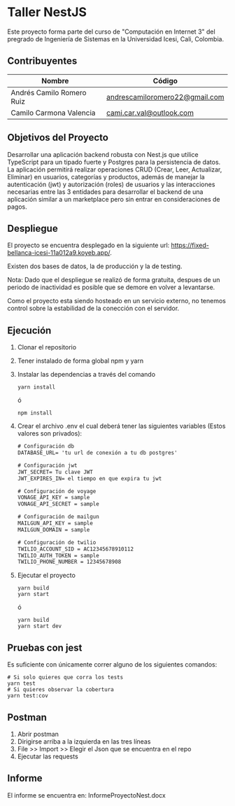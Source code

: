 # Taller NestJS

Este proyecto forma parte del curso de "Computación en Internet 3" del pregrado de Ingeniería de Sistemas en la Universidad Icesi, Cali, Colombia.

## Contribuyentes
|Nombre | Código | 
|---------|-----------------|
|Andrés Camilo Romero Ruiz|andrescamiloromero22@gmail.com|
|Camilo Carmona Valencia|cami.car.val@outlook.com|

## Objetivos del Proyecto
Desarrollar una aplicación backend robusta con Nest.js que utilice TypeScript para un tipado fuerte y Postgres para la persistencia de datos. La aplicación permitirá realizar operaciones CRUD (Crear, Leer, Actualizar, Eliminar) en usuarios, categorías y productos, además de manejar la autenticación (jwt) y autorización (roles) de usuarios y las interacciones necesarias entre las 3 entidades para desarrollar el backend de una aplicación similar a un marketplace pero sin entrar en consideraciones de pagos.

## Despliegue
El proyecto se encuentra desplegado en la siguiente url: https://fixed-bellanca-icesi-11a012a9.koyeb.app/.

Existen dos bases de datos, la de producción y la de testing.

Nota: Dado que el despliegue se realizó de forma gratuita, despues de un periodo de inactividad es posible que se demore en volver a levantarse.

Como el proyecto esta siendo hosteado en un servicio externo, no tenemos control sobre la estabilidad de la conección con el servidor.

## Ejecución
1. Clonar el repositorio
2. Tener instalado de forma global npm y yarn
3. Instalar las dependencias a través del comando 
    ```console
    yarn install
    ```
    ó

    ```console
    npm install
    ```
4. Crear el archivo .env el cual deberá tener las siguientes variables (Estos valores son privados):
    ```txt
    # Configuración db
    DATABASE_URL= 'tu url de conexión a tu db postgres'
    
    # Configuración jwt
    JWT_SECRET= Tu clave JWT
    JWT_EXPIRES_IN= el tiempo en que expira tu jwt

    # Configuración de voyage
    VONAGE_API_KEY = sample
    VONAGE_API_SECRET = sample

    # Configuración de mailgun
    MAILGUN_API_KEY = sample
    MAILGUN_DOMAIN = sample

    # Configuración de twilio
    TWILIO_ACCOUNT_SID = AC12345678910112
    TWILIO_AUTH_TOKEN = sample
    TWILIO_PHONE_NUMBER = 12345678908
    ```

5. Ejecutar el proyecto
    ```console
    yarn build
    yarn start
    ```

    ó

    ```console
    yarn build
    yarn start dev
    ```

## Pruebas con jest

Es suficiente con únicamente correr alguno de los siguientes comandos:

```console
# Si solo quieres que corra los tests
yarn test
# Si quieres observar la cobertura
yarn test:cov
```

## Postman
1. Abrir postman
2. Dirigirse arriba a la izquierda en las tres líneas
3. File >> Import >> Elegir el Json que se encuentra en el repo
4. Ejecutar las requests

## Informe

El informe se encuentra en: InformeProyectoNest.docx